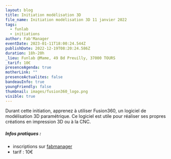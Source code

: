 ```yaml
---
layout: blog
title: Initiation modélisation 3D
file_name: Initiation modélisation 3D 11 janvier 2022
tags:
  - funlab
  - initiations
author: Fab'Manager
eventDate: 2023-01-11T18:00:24.544Z
publishDate: 2022-12-19T08:20:24.586Z
duration: 18h-20h
_lieu: Funlab @Mame, 49 Bd Preuilly, 37000 TOURS
_tarif: 10€
presenceAgenda: true
motherLink: ""
presenceActualites: false
bandeauInfo: true
youngFriendly: false
thumbnail: images/fusion360_logo.png
visible: true
---
```

Durant cette initiation, apprenez à utiliser Fusion360, un logiciel de modélisation 3D paramétrique.
Ce logiciel est utile pour réaliser ses propres créations en impression 3D ou à la CNC.

##### Infos pratiques : 
* inscriptions sur [fabmanager](https://fabmanager.lafun.fr)
* tarif : 10€
